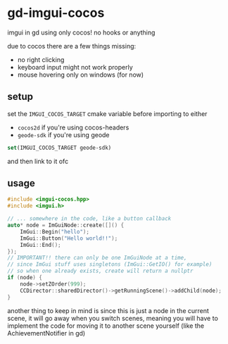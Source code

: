 # gd-imgui-cocos

imgui in gd using only cocos! no hooks or anything

due to cocos there are a few things missing:
- no right clicking
- keyboard input might not work properly
- mouse hovering only on windows (for now)

## setup

set the `IMGUI_COCOS_TARGET` cmake variable before importing to either
- `cocos2d` if you're using cocos-headers
- `geode-sdk` if you're using geode

```cmake
set(IMGUI_COCOS_TARGET geode-sdk)
```

and then link to it ofc

## usage

```cpp
#include <imgui-cocos.hpp>
#include <imgui.h>

// ... somewhere in the code, like a button callback
auto* node = ImGuiNode::create([]() {
    ImGui::Begin("hello");
    ImGui::Button("Hello world!!");
    ImGui::End();
});
// IMPORTANT!! there can only be one ImGuiNode at a time,
// since ImGui stuff uses singletons (ImGui::GetIO() for example)
// so when one already exists, create will return a nullptr
if (node) {
    node->setZOrder(999);
    CCDirector::sharedDirector()->getRunningScene()->addChild(node);
}
```

another thing to keep in mind is since this is just a node in the current scene, it will go away when you switch scenes, meaning you will have to implement the code for moving it to another scene yourself (like the AchievementNotifier in gd)